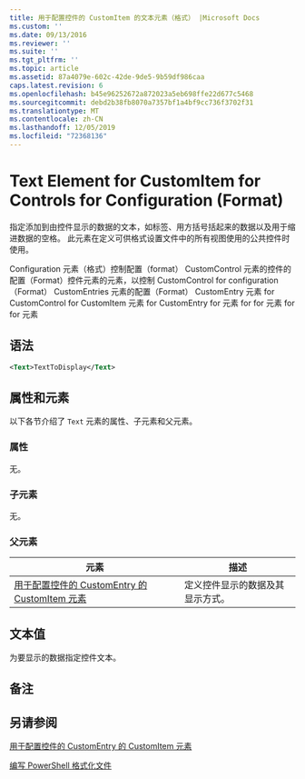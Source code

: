 ```yaml
---
title: 用于配置控件的 CustomItem 的文本元素（格式） |Microsoft Docs
ms.custom: ''
ms.date: 09/13/2016
ms.reviewer: ''
ms.suite: ''
ms.tgt_pltfrm: ''
ms.topic: article
ms.assetid: 87a4079e-602c-42de-9de5-9b59df986caa
caps.latest.revision: 6
ms.openlocfilehash: b45e96252672a872023a5eb698ffe22d677c5468
ms.sourcegitcommit: debd2b38fb8070a7357bf1a4bf9cc736f3702f31
ms.translationtype: MT
ms.contentlocale: zh-CN
ms.lasthandoff: 12/05/2019
ms.locfileid: "72368136"
---
```

# <a name="text-element-for-customitem-for-controls-for-configuration-format"></a>Text Element for CustomItem for Controls for Configuration (Format)

指定添加到由控件显示的数据的文本，如标签、用方括号括起来的数据以及用于缩进数据的空格。 此元素在定义可供格式设置文件中的所有视图使用的公共控件时使用。

Configuration 元素（格式）控制配置（format） CustomControl 元素的控件的配置（Format）控件元素的元素，以控制 CustomControl for configuration （Format） CustomEntries 元素的配置（Format） CustomEntry 元素 for CustomControl for CustomItem 元素 for CustomEntry for 元素 for for 元素 for for 元素

## <a name="syntax"></a>语法

```xml
<Text>TextToDisplay</Text>
```

## <a name="attributes-and-elements"></a>属性和元素

以下各节介绍了 `Text` 元素的属性、子元素和父元素。

### <a name="attributes"></a>属性

无。

### <a name="child-elements"></a>子元素

无。

### <a name="parent-elements"></a>父元素

|元素|描述|
|-------------|-----------------|
|[用于配置控件的 CustomEntry 的 CustomItem 元素](./customitem-element-for-customentry-for-controls-for-configuration-format.md)|定义控件显示的数据及其显示方式。|

## <a name="text-value"></a>文本值

为要显示的数据指定控件文本。

## <a name="remarks"></a>备注

## <a name="see-also"></a>另请参阅

[用于配置控件的 CustomEntry 的 CustomItem 元素](./customitem-element-for-customentry-for-controls-for-configuration-format.md)

[编写 PowerShell 格式化文件](./writing-a-powershell-formatting-file.md)
